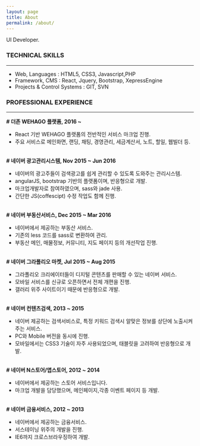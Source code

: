 ```yaml
---
layout: page
title: About
permalink: /about/
---
```


UI Developer.

### TECHNICAL SKILLS
---
- Web, Languages : HTML5, CSS3, Javascript,PHP
- Framework, CMS : React, Jquery, Bootstrap, XepressEngine
- Projects & Control Systems : GIT, SVN


### PROFESSIONAL EXPERIENCE
---
**# 더존 WEHAGO 플랫폼, 2016 ~**

- React 기반 WEHAGO 플랫폼의 전반적인 서비스 마크업 진행.
- 주요 서비스로 메인화면, 랜딩, 채팅, 경영관리, 세금계산서, 노트, 할일, 웹빌더 등.
<br><br>

**# 네이버 광고관리시스템, Nov 2015 ~ Jun 2016**

- 네이버의 광고주들이 검색광고를 쉽게 관리할 수 있도록 도와주는 관리시스템.
- angularJS, bootstrap 기반의 플랫폼이며, 반응형으로 개발.
- 마크업개발자로 참여하였으며, sass와 jade 사용.
- 간단한 JS(coffescipt) 수정 작업도 함께 진행.
<br><br>

**# 네이버 부동산서비스, Dec 2015 ~ Mar 2016**

- 네이버에서 제공하는 부동산 서비스.
- 기존의 less 코드를  sass로 변환하여 관리.
- 부동산 메인, 매물정보, 커뮤니티, 지도 페이지 등의 개선작업 진행.
<br><br>

**# 네이버 그라폴리오 마켓, Jul 2015 ~ Aug 2015**

- 그라폴리오 크리에이터들이 디지털 콘텐츠를 판매할 수 있는 네이버 서비스.
- 모바일 서비스를 신규로 오픈하면서 전체 개편을 진행.
- 갤러리 위주 사이트이기 때문에 반응형으로 개발.
<br><br>

**# 네이버 컨텐츠검색, 2013 ~ 2015**

- 네이버 제공하는 검색서비스로, 특정 키워드 검색시 알맞은 정보를 상단에 노출시켜 주는 서비스.
- PC와 Mobile 버전을 동시에 진행.
- 모바일에서는 CSS3 기술이 자주 사용되었으며, 태블릿을 고려하여 반응형으로 개발.
<br><br>

**# 네이버 N스토어/앱스토어, 2012 ~ 2014**

- 네이버에서 제공하는 스토어 서비스입니다.
- 마크업 개발을 담당했으며, 메인페이지,각종 이벤트 페이지 등 개발.
<br><br>

**# 네이버 금융서비스, 2012 ~ 2013**

- 네이버에서 제공하는 금융서비스.
- 서스테이닝 위주의 개발을 진행.
- IE6까지 크로스브라우징하여 개발.

